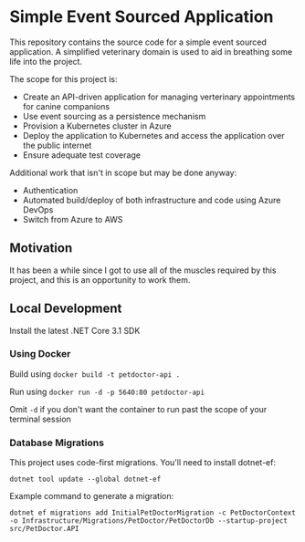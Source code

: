 # Simple Event Sourced Application

This repository contains the source code for a simple event sourced application. A simplified veterinary domain
is used to aid in breathing some life into the project.

The scope for this project is:

* Create an API-driven application for managing verterinary appointments for canine companions
* Use event sourcing as a persistence mechanism
* Provision a Kubernetes cluster in Azure
* Deploy the application to Kubernetes and access the application over the public internet
* Ensure adequate test coverage

Additional work that isn't in scope but may be done anyway:

* Authentication
* Automated build/deploy of both infrastructure and code using Azure DevOps
* Switch from Azure to AWS

## Motivation

It has been a while since I got to use all of the muscles required by this project, and this is an opportunity to 
work them.

## Local Development

Install the latest .NET Core 3.1 SDK

### Using Docker

Build using `docker build -t petdoctor-api .`

Run using `docker run -d -p 5640:80 petdoctor-api`

Omit `-d` if you don't want the container to run past the scope of your terminal session


### Database Migrations

This project uses code-first migrations. You'll need to install dotnet-ef:

```
dotnet tool update --global dotnet-ef
```

Example command to generate a migration:

```
dotnet ef migrations add InitialPetDoctorMigration -c PetDoctorContext -o Infrastructure/Migrations/PetDoctor/PetDoctorDb --startup-project src/PetDoctor.API
```
